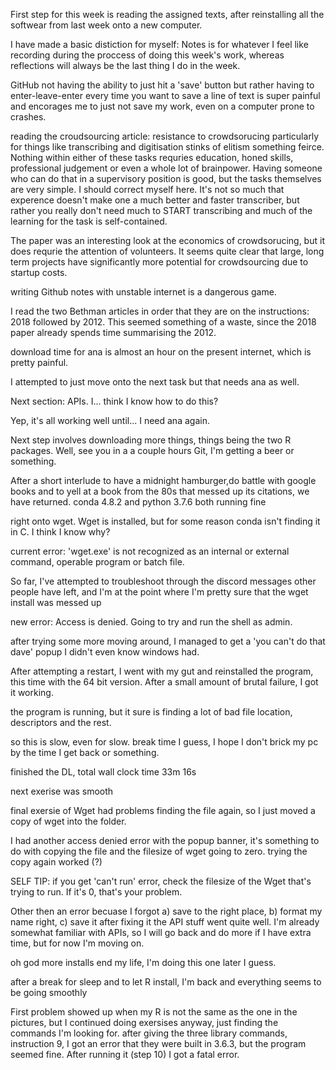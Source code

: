 First step for this week is reading the assigned texts, after reinstalling all the softwear from last week onto a new computer. 

I have made a basic distiction for myself: Notes is for whatever I feel like recording during the proccess of doing this week's work, whereas reflections will always be the last thing I do in the week. 

GitHub not having the ability to just hit a 'save' button but rather having to enter-leave-enter every time you want to save a line of text is super painful and encorages me to just not save my work, even on a computer prone to crashes. 

reading the croudsourcing article: resistance to crowdsorucing particularly for things like transcribing and digitisation stinks of elitism something feirce. Nothing within either of these tasks requries education, honed skills, professional judgement or even a whole lot of brainpower. Having someone who can do that in a supervisory position is good, but the tasks themselves are very simple. 
  I should correct myself here. It's not so much that experence doesn't make one a much better and faster transcriber, but rather you     really don't need much to START transcribing and much of the learning for the task is self-contained. 

The paper was an interesting look at the economics of crowdsorucing, but it does requrie the attention of volunteers. It seems quite clear that large, long term projects have significantly more potential for crowdsourcing due to startup costs. 

writing Github notes with unstable internet is a dangerous game. 

I read the two Bethman articles in order that they are on the instructions: 2018 followed by 2012. This seemed something of a waste, since the 2018 paper already spends time summarising the 2012. 

download time for ana is almost an hour on the present internet, which is pretty painful. 

I attempted to just move onto the next task but that needs ana as well. 

Next section: APIs. I... think I know how to do this? 

Yep, it's all working well until... I need ana again. 

Next step involves downloading more things, things being the two R packages. Well, see you in a a couple hours Git, I'm getting a beer or something. 

After a short interlude to have a midnight hamburger,do battle with google books and to yell at a book from the 80s that messed up its citations, we have returned. conda 4.8.2 and python 3.7.6 both running fine

right onto wget. Wget is installed, but for some reason conda isn't finding it in C. I think I know why?

current error: 'wget.exe' is not recognized as an internal or external command,
operable program or batch file.

So far, I've attempted to troubleshoot through the discord messages other people have left, and I'm at the point where I'm pretty sure that the wget install was messed up

new error: Access is denied. Going to try and run the shell as admin.

after trying some more moving around, I managed to get a 'you can't do that dave' popup I didn't even know windows had.

After attempting a restart, I went with my gut and reinstalled the program, this time with the 64 bit version. After a small amount of brutal failure, I got it working. 

the program is running, but it sure is finding a lot of bad file location, descriptors and the rest.

so this is slow, even for slow. break time I guess, I hope I don't brick my pc by the time I get back or something. 

finished the DL, total wall clock time 33m 16s

next exerise was smooth

final exersie of Wget had problems finding the file again, so I just moved a copy of wget into the folder.

I had another access denied error with the popup banner, it's something to do with copying the file and the filesize of wget going to zero. trying the copy again worked (?)

SELF TIP: if you get 'can't run' error, check the filesize of the Wget that's trying to run. If it's 0, that's your problem. 

Other then an error becuase I forgot a) save to the right place, b) format my name right, c) save it after fixing it the API stuff went quite well. I'm already somewhat familiar with APIs, so I will go back and do more if I have extra time, but for now I'm moving on. 

oh god more installs end my life, I'm doing this one later I guess.

after a break for sleep and to let R install, I'm back and everything seems to be going smoothly

First problem showed up when my R is not the same as the one in the pictures, but I continued doing exersises anyway, just finding the commands I'm looking for. after giving the three library commands, instruction 9, I got an error that they were built in 3.6.3, but the program seemed fine. After running it (step 10) I got a fatal error. 
